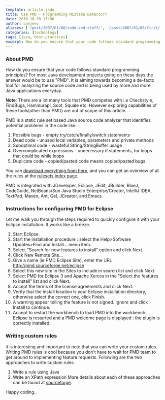 ```yaml
---
template: article.jade
title: Use PMD - Programming Mistake Detector?
date: 2010-10-30 15:00
author: sanjeev
aliases: ['/post/2007/01/08/code-and-stuff/', '/post/2007/01/08/first/', '/post/2008/01/08/first']
categories: [technology]
tags: [java, best-practices]
excerpt: How do you ensure that your code follows standard programming principles? For most Java development projects going on these days the answer would be to use "PMD"...
---
```


<h3>About PMD</h3>

How do you ensure that your code follows standard programming principles? For most Java development projects going on these days the answer would be to use "PMD". It is aiming towards becoming a de-facto tool for analyzing the source code and is being used by more and more Java applications everyday. 

<b>Note</b>: There are a lot many tools that PMD competes with i.e Checkstyle, FindBugs, Hammurapi, Soot, Squale etc. However exploring capabilities of these tools(other than PMD) are out of scope of this article.

PMD is a static rule set based Java source code analyzer that identifies potential problems in the code like:

1. Possible bugs - empty try/catch/finally/switch statements
2. Dead code - unused local variables, parameters and private methods
3. Suboptimal code - wasteful String/StringBuffer usage
4. Overcomplicated expressions - unnecessary if statements, for loops that could be while loops
5. Duplicate code - copied/pasted code means copied/pasted bugs

You can [download everything from here](http://sourceforge.net/project/showfiles.php?group_id=56262), and you can get an overview of all the rules at the [rulesets index page](http://pmd.sourceforge.net/rules/index.html).

PMD is integrated with JDeveloper, Eclipse, JEdit, JBuilder, BlueJ, CodeGuide, NetBeans/Sun Java Studio Enterprise/Creator, IntelliJ IDEA, TextPad, Maven, Ant, Gel, JCreator, and Emacs.

<h3>Instructions for configuring PMD for Eclipse</h3>


Let me walk you through the steps required to quickly configure it with your Eclipse installation. It works like a breeze.

1. Start Eclipse.
2. Start the installation procedure : select the Help>Software Updates>Find and Install... menu item.
3. Select "Search for new features to install" option and click Next.
4. Click New Remote Site...
5. Give a name (ie PMD Eclipse Site), enter the URL http://pmd.sourceforge.net/eclipse
6. Select this new site in the Sites to include in search list and click Next.
7. Select PMD for Eclipse 3 and Apache Xerces in the "Select the features to install" list and click Next.
8. Accept the terms of the license agreements and click Next.
9. Verify that the install location is your Eclipse installation directory, otherwise select the correct one, click Finish.
10. A warning appear telling the feature is not signed. Ignore and click Install to continue.
11. Accept to restart the workbench to load PMD into the workbench.
Eclipse is restarted and a PMD welcome page is displayed : the plugin is correctly installed. 

<h3>Writing custom rules</h3>

It is interesting and important to note that you can write your custom rules. Writing PMD rules is cool because you don't have to wait for PMD team to get around to implementing feature requests. Following are the two approaches to write custom rules.
1. Write a rule using Java
2. Write an XPath expression
More details about each of these approaches can be found at [sourceforge](http://pmd.sourceforge.net/howtowritearule.html).


Happy coding.. 
